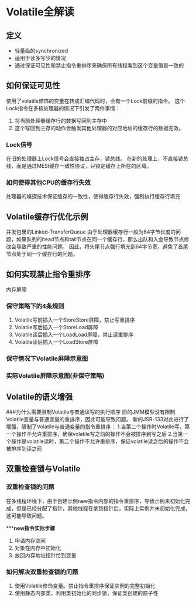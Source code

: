 # Volatile全解读

## 定义
- 轻量级的synchronized
- 适用于读多写少的情况
- 通过保证可见性和禁止指令重排序来确保所有线程看到这个变量值是一致的

## 如何保证可见性
使用了volatile修饰的变量在转成汇编代码时，会有一个Lock前缀的指令。
这个Lock指令在多核处理器的情况下引发了两件事情：
1. 将当前处理器缓存行的数据写回到主存中
2. 这个写回到主存的动作会触发其他处理器的对应地址的缓存行的数据无效。

### Lock信号
在旧的处理器上Lock信号会直接独占主存，锁总线。
在新的处理上，不直接锁总线，而是通过MESI缓存一致性协议，只锁定缓存上所在的区域。

### 如何使得其他CPU的缓存行失效
处理器的嗅探技术保证缓存的一致性，使得缓存行失效，强制执行缓存行填充

## Volatile缓存行优化示例
并发包里的Linked-TransferQueue
由于处理器缓存行一般为64字节长度的问题，如果队列的head节点和tail节点在同一个缓存行，那么出队和入会导致节点修改会导致严重的性能问题。
因此，将头尾节点强行填充到64字节宽，避免了首尾节点处于同一个缓存行的问题。

## 如何实现禁止指令重排序
内存屏障

### 保守策略下的4条规则
1. Volatile写前插入一个StoreStore屏障，禁止写重排序
2. Volatile写后插入一个StoreLoad屏障
3. Volatile读后插入一个LoadLoad屏障，禁止读重排序
4. Volatile读后插入一个LoadStore屏障

### 保守情况下Volatile屏障示意图

### 实际Volatile屏障示意图(非保守策略)

## Volatile的语义增强
###为什么需要限制Volatile与普通读写的执行顺序
旧的JMM模型没有限制Volatile变量与普通变量的重排序，因此可能导致问题。
新的JSR-133对此进行了增强，限制了Volatile与普通变量的指令重排序：
1.当第二个操作时Volatile写，第一个操作不允许重排序，确保volatile写之前的操作不会被排序到写之后
2.当第一个操作是volatile读时，第二个操作不允许重排序，保证volatile读之后的操作不会被排序到读之前

## 双重检查锁与Volatile
### 双重检查锁的问题
在多线程环境下，由于创建示例new指令内部的指令重排序，导致示例未初始化完成，但是已经分配了指针，其他线程在拿到指针后，实际上实例并未初始化完成，这可能导致问题。

*****new指令实际步骤**
1. 申请内存空间
2. 对象在内存中初始化
3. 放回内存地址指针给到变量

### 如何解决双重检查锁的问题
1. 使用Volatile修饰变量。禁止指令重排序保证实例的完整初始化
2. 使用静态内部类，利用类初始化的同步锁，保证类创建的原子性
